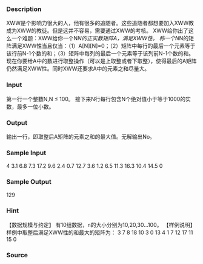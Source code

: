 
### Description
XWW是个影响力很大的人，他有很多的追随者。这些追随者都想要加入XWW教成为XWW的教徒。但是这并不容易，需要通过XWW的考核。
XWW给你出了这么一个难题：XWW给你一个N*N的正实数矩阵A，满足XWW性。
称一个N*N的矩阵满足XWW性当且仅当：（1）A[N][N]=0；（2）矩阵中每行的最后一个元素等于该行前N-1个数的和；（3）矩阵中每列的最后一个元素等于该列前N-1个数的和。
现在你要给A中的数进行取整操作（可以是上取整或者下取整），使得最后的A矩阵仍然满足XWW性。同时XWW还要求A中的元素之和尽量大。

### Input
第一行一个整数N,N ≤ 100。
接下来N行每行包含N个绝对值小于等于1000的实数，最多一位小数。

### Output
输出一行，即取整后A矩阵的元素之和的最大值。无解输出No。

### Sample Input
4
3.1 6.8 7.3 17.2
9.6 2.4 0.7 12.7
3.6 1.2 6.5 11.3
16.3 10.4 14.5 0 

### Sample Output
129

### Hint
【数据规模与约定】
有10组数据，n的大小分别为10,20,30...100。
【样例说明】
样例中取整后满足XWW性的和最大的矩阵为：
3 7 8 18
10 3 0 13
4 1 7 12
17 11 15 0

### Source
